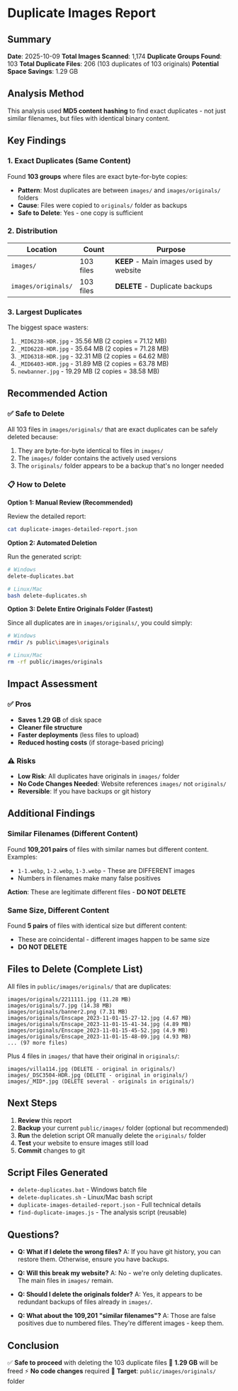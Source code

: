 # Duplicate Images Report

## Summary

**Date**: 2025-10-09
**Total Images Scanned**: 1,174
**Duplicate Groups Found**: 103
**Total Duplicate Files**: 206 (103 duplicates of 103 originals)
**Potential Space Savings**: 1.29 GB

## Analysis Method

This analysis used **MD5 content hashing** to find exact duplicates - not just similar filenames, but files with identical binary content.

## Key Findings

### 1. Exact Duplicates (Same Content)

Found **103 groups** where files are exact byte-for-byte copies:

- **Pattern**: Most duplicates are between `images/` and `images/originals/` folders
- **Cause**: Files were copied to `originals/` folder as backups
- **Safe to Delete**: Yes - one copy is sufficient

### 2. Distribution

| Location | Count | Purpose |
|----------|-------|---------|
| `images/` | 103 files | **KEEP** - Main images used by website |
| `images/originals/` | 103 files | **DELETE** - Duplicate backups |

### 3. Largest Duplicates

The biggest space wasters:

1. `_MID6238-HDR.jpg` - 35.56 MB (2 copies = 71.12 MB)
2. `_MID6228-HDR.jpg` - 35.64 MB (2 copies = 71.28 MB)
3. `_MID6318-HDR.jpg` - 32.31 MB (2 copies = 64.62 MB)
4. `_MID6403-HDR.jpg` - 31.89 MB (2 copies = 63.78 MB)
5. `newbanner.jpg` - 19.29 MB (2 copies = 38.58 MB)

## Recommended Action

### ✅ Safe to Delete

All 103 files in `images/originals/` that are exact duplicates can be safely deleted because:

1. They are byte-for-byte identical to files in `images/`
2. The `images/` folder contains the actively used versions
3. The `originals/` folder appears to be a backup that's no longer needed

### 📋 How to Delete

**Option 1: Manual Review (Recommended)**

Review the detailed report:
```bash
cat duplicate-images-detailed-report.json
```

**Option 2: Automated Deletion**

Run the generated script:
```bash
# Windows
delete-duplicates.bat

# Linux/Mac
bash delete-duplicates.sh
```

**Option 3: Delete Entire Originals Folder (Fastest)**

Since all duplicates are in `images/originals/`, you could simply:
```bash
# Windows
rmdir /s public\images\originals

# Linux/Mac
rm -rf public/images/originals
```

## Impact Assessment

### ✅ Pros
- **Saves 1.29 GB** of disk space
- **Cleaner file structure**
- **Faster deployments** (less files to upload)
- **Reduced hosting costs** (if storage-based pricing)

### ⚠️ Risks
- **Low Risk**: All duplicates have originals in `images/` folder
- **No Code Changes Needed**: Website references `images/` not `originals/`
- **Reversible**: If you have backups or git history

## Additional Findings

### Similar Filenames (Different Content)

Found **109,201 pairs** of files with similar names but different content. Examples:
- `1-1.webp`, `1-2.webp`, `1-3.webp` - These are DIFFERENT images
- Numbers in filenames make many false positives

**Action**: These are legitimate different files - **DO NOT DELETE**

### Same Size, Different Content

Found **5 pairs** of files with identical size but different content:
- These are coincidental - different images happen to be same size
- **DO NOT DELETE**

## Files to Delete (Complete List)

All files in `public/images/originals/` that are duplicates:

```
images/originals/2211111.jpg (11.28 MB)
images/originals/7.jpg (14.38 MB)
images/originals/banner2.png (7.31 MB)
images/originals/Enscape_2023-11-01-15-27-12.jpg (4.67 MB)
images/originals/Enscape_2023-11-01-15-41-34.jpg (4.89 MB)
images/originals/Enscape_2023-11-01-15-45-52.jpg (4.9 MB)
images/originals/Enscape_2023-11-01-15-48-09.jpg (4.93 MB)
... (97 more files)
```

Plus 4 files in `images/` that have their original in `originals/`:
```
images/villa114.jpg (DELETE - original in originals/)
images/_DSC3504-HDR.jpg (DELETE - original in originals/)
images/_MID*.jpg (DELETE several - originals in originals/)
```

## Next Steps

1. **Review** this report
2. **Backup** your current `public/images/` folder (optional but recommended)
3. **Run** the deletion script OR manually delete the `originals/` folder
4. **Test** your website to ensure images still load
5. **Commit** changes to git

## Script Files Generated

- `delete-duplicates.bat` - Windows batch file
- `delete-duplicates.sh` - Linux/Mac bash script
- `duplicate-images-detailed-report.json` - Full technical details
- `find-duplicate-images.js` - The analysis script (reusable)

## Questions?

- **Q: What if I delete the wrong files?**
  A: If you have git history, you can restore them. Otherwise, ensure you have backups.

- **Q: Will this break my website?**
  A: No - we're only deleting duplicates. The main files in `images/` remain.

- **Q: Should I delete the originals folder?**
  A: Yes, it appears to be redundant backups of files already in `images/`.

- **Q: What about the 109,201 "similar filenames"?**
  A: Those are false positives due to numbered files. They're different images - keep them.

## Conclusion

✅ **Safe to proceed** with deleting the 103 duplicate files
💾 **1.29 GB** will be freed
⚡ **No code changes** required
🎯 **Target**: `public/images/originals/` folder

